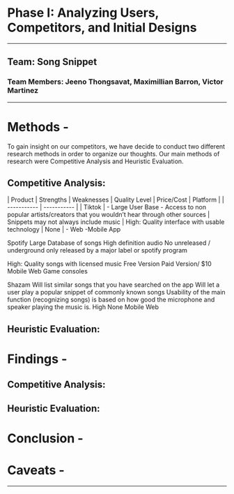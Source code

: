 # Phase I: Analyzing Users, Competitors, and Initial Designs
---
## Team: Song Snippet
### Team Members: Jeeno Thongsavat, Maximillian Barron, Victor Martinez
---
# Methods -
To gain insight on our competitors, we have decide to conduct two different research methods in order to organize our thoughts. Our main methods of research were Competitive Analysis and Heuristic Evaluation.

## Competitive Analysis:
| Product | Strengths | Weaknesses | Quality Level | Price/Cost | Platform |
| ----------- | ----------- |
| Tiktok | - Large User Base - Access to non popular artists/creators that you wouldn’t hear through other sources | Snippets may not always include music | High: Quality interface with usable technology | None | - Web -Mobile App

Spotify
Large Database of songs
High definition audio
No unreleased / underground
only released by a major label or spotify program  


High: Quality songs with licensed music
Free Version
Paid Version/ $10
Mobile
Web
Game consoles


Shazam 
Will list similar songs that you have searched on the app
Will let a user play a popular snippet of commonly known songs
Usability of the main function (recognizing songs) is based on how good the microphone and speaker playing the music is.
High
None
Mobile
Web




## Heuristic Evaluation:


# Findings - 

## Competitive Analysis:


## Heuristic Evaluation:


# Conclusion -


# Caveats -

---
